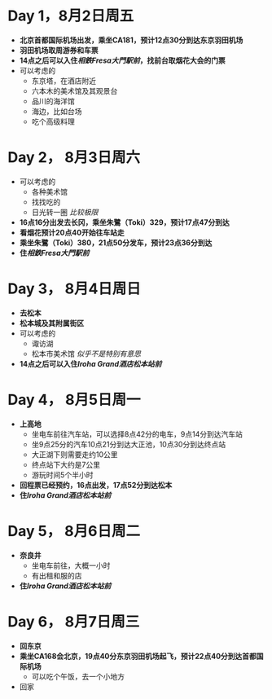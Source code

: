 # Day 1，8月2日周五
- **北京首都国际机场出发，乘坐CA181，预计12点30分到达东京羽田机场**
- **羽田机场取周游券和车票**
- **14点之后可以入住*相鉄Fresa大門駅前*，找前台取烟花大会的门票**
- 可以考虑的
  - 东京塔，在酒店附近
  - 六本木的美术馆及其观景台
  - 品川的海洋馆
  - 海边，比如台场
  - 吃个高级料理
# Day 2， 8月3日周六
- 可以考虑的
  - 各种美术馆
  - 找找吃的
  - 日光转一圈 *比较极限*
- **16点16分出发去长冈，乘坐朱鷺（Toki）329，预计17点47分到达**
- **看烟花预计20点40开始往车站走**
- **乘坐朱鷺（Toki）380，21点50分发车，预计23点36分到达**
- **住*相鉄Fresa大門駅前***
# Day 3， 8月4日周日
- **去松本**
- **松本城及其附属街区**
- 可以考虑的
  - 诹访湖
  - 松本市美术馆 *似乎不是特别有意思*
- **14点之后可以入住*Iroha Grand酒店松本站前***
# Day 4， 8月5日周一
- **上高地**
  - 坐电车前往汽车站，可以选择8点42分的电车，9点14分到达汽车站
  - 坐9点25分的汽车10点21分到达大正池，10点30分到达终点站
  - 大正湖下则需要走约10公里
  - 终点站下大约是7公里
  - 游玩时间5个半小时
- **回程票已经预约，16点出发，17点52分到达松本**
- **住*Iroha Grand酒店松本站前***
# Day 5， 8月6日周二
- **奈良井**
  - 坐电车前往，大概一小时
  - 有出租和服的店
- **住*Iroha Grand酒店松本站前***

# Day 6， 8月7日周三
- **回东京**
- **乘坐CA168会北京，19点40分东京羽田机场起飞，预计22点40分到达首都国际机场**
  - 可以吃个午饭，去一个小地方
- 回家